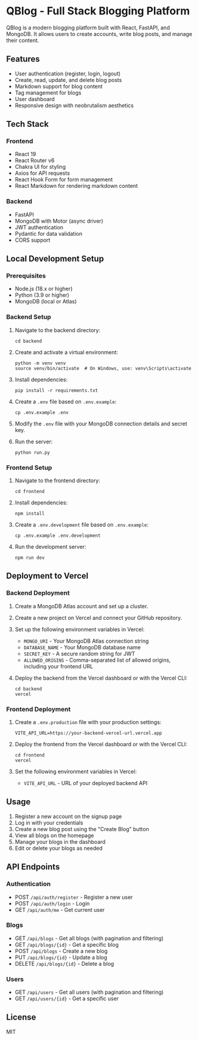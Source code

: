 # QBlog - Full Stack Blogging Platform

QBlog is a modern blogging platform built with React, FastAPI, and MongoDB. It allows users to create accounts, write blog posts, and manage their content.

## Features

- User authentication (register, login, logout)
- Create, read, update, and delete blog posts
- Markdown support for blog content
- Tag management for blogs
- User dashboard
- Responsive design with neobrutalism aesthetics

## Tech Stack

### Frontend
- React 19
- React Router v6
- Chakra UI for styling
- Axios for API requests
- React Hook Form for form management
- React Markdown for rendering markdown content

### Backend
- FastAPI
- MongoDB with Motor (async driver)
- JWT authentication
- Pydantic for data validation
- CORS support

## Local Development Setup

### Prerequisites
- Node.js (18.x or higher)
- Python (3.9 or higher)
- MongoDB (local or Atlas)

### Backend Setup
1. Navigate to the backend directory:
   ```
   cd backend
   ```

2. Create and activate a virtual environment:
   ```
   python -m venv venv
   source venv/bin/activate  # On Windows, use: venv\Scripts\activate
   ```

3. Install dependencies:
   ```
   pip install -r requirements.txt
   ```

4. Create a `.env` file based on `.env.example`:
   ```
   cp .env.example .env
   ```

5. Modify the `.env` file with your MongoDB connection details and secret key.

6. Run the server:
   ```
   python run.py
   ```

### Frontend Setup
1. Navigate to the frontend directory:
   ```
   cd frontend
   ```

2. Install dependencies:
   ```
   npm install
   ```

3. Create a `.env.development` file based on `.env.example`:
   ```
   cp .env.example .env.development
   ```

4. Run the development server:
   ```
   npm run dev
   ```

## Deployment to Vercel

### Backend Deployment

1. Create a MongoDB Atlas account and set up a cluster.

2. Create a new project on Vercel and connect your GitHub repository.

3. Set up the following environment variables in Vercel:
   - `MONGO_URI` - Your MongoDB Atlas connection string
   - `DATABASE_NAME` - Your MongoDB database name
   - `SECRET_KEY` - A secure random string for JWT
   - `ALLOWED_ORIGINS` - Comma-separated list of allowed origins, including your frontend URL

4. Deploy the backend from the Vercel dashboard or with the Vercel CLI:
   ```
   cd backend
   vercel
   ```

### Frontend Deployment

1. Create a `.env.production` file with your production settings:
   ```
   VITE_API_URL=https://your-backend-vercel-url.vercel.app
   ```

2. Deploy the frontend from the Vercel dashboard or with the Vercel CLI:
   ```
   cd frontend
   vercel
   ```

3. Set the following environment variables in Vercel:
   - `VITE_API_URL` - URL of your deployed backend API

## Usage

1. Register a new account on the signup page
2. Log in with your credentials
3. Create a new blog post using the "Create Blog" button
4. View all blogs on the homepage
5. Manage your blogs in the dashboard
6. Edit or delete your blogs as needed

## API Endpoints

### Authentication
- POST `/api/auth/register` - Register a new user
- POST `/api/auth/login` - Login
- GET `/api/auth/me` - Get current user

### Blogs
- GET `/api/blogs` - Get all blogs (with pagination and filtering)
- GET `/api/blogs/{id}` - Get a specific blog
- POST `/api/blogs` - Create a new blog
- PUT `/api/blogs/{id}` - Update a blog
- DELETE `/api/blogs/{id}` - Delete a blog

### Users
- GET `/api/users` - Get all users (with pagination and filtering)
- GET `/api/users/{id}` - Get a specific user

## License

MIT
